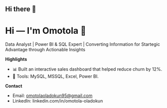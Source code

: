 ## Hi there 👋

<!--
**Garnetz1/Garnetz1** is a ✨ _special_ ✨ repository because its `README.md` (this file) appears on your GitHub profile.

Here are some ideas to get you started:

- 🔭 I’m currently working on ...
- 🌱 I’m currently learning ...
- 👯 I’m looking to collaborate on ...
- 🤔 I’m looking for help with ...
- 💬 Ask me about ...
- 📫 How to reach me: ...
- 😄 Pronouns: ...
- ⚡ Fun fact: ...
-->
# Hi — I'm Omotola 👋
Data Analyst | Power BI & SQL Expert | Converting Information for Startegic Advantage through Actionable Insights

**Highlights**
- 📊 Built an interactive sales dashboard that helped reduce churn by 12%.
- 🧰 Tools: MySQL, MSSQL, Excel, Power BI.
<!-- 🔗 Portfolio site: https://yourname.github.io-->

<!--
**Pinned projects**
- Project-A (link) — Short 1-line TL;DR
- Project-B (link) — Short 1-line TL;DR
-->
**Contact**
- Email: omotolaoladokun95@gmail.com
- LinkedIn: linkedin.com/in/omotola-oladokun

